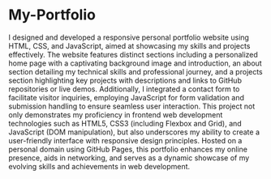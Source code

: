 # My-Portfolio
I designed and developed a responsive personal portfolio website using HTML, CSS, and JavaScript, aimed at showcasing my skills and projects effectively. 
The website features distinct sections including a personalized home page with a captivating background image and introduction, an about section detailing my technical skills and professional journey, and a projects section highlighting key projects with descriptions and links to GitHub repositories or live demos. Additionally, I integrated a contact form to facilitate visitor inquiries, employing JavaScript for form validation and submission handling to ensure seamless user interaction. 
This project not only demonstrates my proficiency in frontend web development technologies such as HTML5, CSS3 (including Flexbox and Grid), and JavaScript (DOM manipulation), but also underscores my ability to create a user-friendly interface with responsive design principles.
Hosted on a personal domain using GitHub Pages, this portfolio enhances my online presence, aids in networking, and serves as a dynamic showcase of my evolving skills and achievements in web development.
